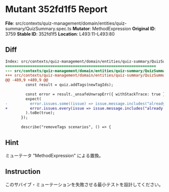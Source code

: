 # Mutant 352fd1f5 Report

**File**: src/contexts/quiz-management/domain/entities/quiz-summary/QuizSummary.spec.ts
**Mutator**: MethodExpression
**Original ID**: 3759
**Stable ID**: 352fd1f5
**Location**: L493:11–L493:80

## Diff

```diff
Index: src/contexts/quiz-management/domain/entities/quiz-summary/QuizSummary.spec.ts
===================================================================
--- src/contexts/quiz-management/domain/entities/quiz-summary/QuizSummary.spec.ts	original
+++ src/contexts/quiz-management/domain/entities/quiz-summary/QuizSummary.spec.ts	mutated #3759
@@ -489,9 +489,9 @@
         const result = quiz.addTags(newTagIds);
 
         const error = result._unsafeUnwrapErr({ withStackTrace: true });
         expect(
-          error.issues.some((issue) => issue.message.includes("already exist")),
+          error.issues.every(issue => issue.message.includes("already exist")),
         ).toBe(true);
       });
 
       describe("removeTags scenarios", () => {
```

## Hint

ミューテータ "MethodExpression" による置換。

## Instruction

このサバイブ・ミューテーションを失敗させる最小テストを設計してください。
